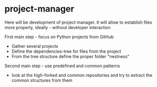 # project-manager
Here will be development of project manager. It will allow to establish files more properly, ideally - without developer interaction

First main step - focus on Python projects from GitHub
- Gather several projects
- Define the dependencies-tree for files from the project
- From the tree structure define the proper folder "nestness"

Second main step - use predefined and common patterns
- look at the high-forked and common repositories and try to extract the common structures from them
